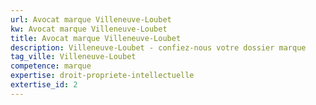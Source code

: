 ```yaml
---
url: Avocat marque Villeneuve-Loubet
kw: Avocat marque Villeneuve-Loubet
title: Avocat marque Villeneuve-Loubet
description: Villeneuve-Loubet - confiez-nous votre dossier marque
tag_ville: Villeneuve-Loubet
competence: marque
expertise: droit-propriete-intellectuelle
extertise_id: 2
---
```


